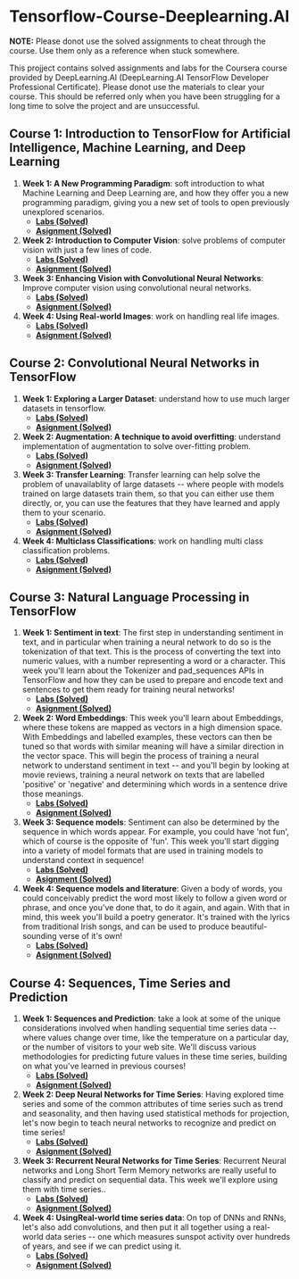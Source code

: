 ﻿# Tensorflow-Course-Deeplearning.AI
 
 __NOTE:__ Please donot use the solved assignments to cheat through the course. Use them only as a reference when stuck somewhere. 
 
 This projject contains solved assignments and labs for the Coursera course provided by DeepLearning.AI (DeepLearning.AI TensorFlow Developer Professional Certificate). Please donot use the materials to clear your course. This should be referred only when you have been struggling for a long time to solve the project and are unsuccessful.
 
 
<h2>Course 1: Introduction to TensorFlow for Artificial Intelligence, Machine Learning, and Deep Learning </h2>
<ol>
 <li><b>Week 1: A New Programming Paradigm</b>: soft introduction to what Machine Learning and Deep Learning are, and how they offer you a new programming paradigm, giving you a new set of tools to open previously unexplored scenarios.<ul>
  <li><b><a href="https://github.com/Sidhus234/Tensorflow-Course-Deeplearning.AI/tree/main/Introduction%20to%20Tensorflow%20for%20AI%20ML/Week%201/ungraded_lab">Labs (Solved)</a></b></li>
  <li><b><a href="https://github.com/Sidhus234/Tensorflow-Course-Deeplearning.AI/tree/main/Introduction%20to%20Tensorflow%20for%20AI%20ML/Week%201/assignment">Asignment (Solved)</a></b></li>
  </ul> </li>
 <li><b>Week 2: Introduction to Computer Vision</b>: solve problems of computer vision with just a few lines of code.<ul>
  <li><b><a href="https://github.com/Sidhus234/Tensorflow-Course-Deeplearning.AI/tree/main/Introduction%20to%20Tensorflow%20for%20AI%20ML/Week%202/ungraded_labs">Labs (Solved)</a></b></li>
  <li><b><a href="https://github.com/Sidhus234/Tensorflow-Course-Deeplearning.AI/tree/main/Introduction%20to%20Tensorflow%20for%20AI%20ML/Week%202/assignment">Asignment (Solved)</a></b></li>
  </ul> </li>
 <li><b>Week 3: Enhancing Vision with Convolutional Neural Networks</b>: Improve computer vision using convolutional neural networks.<ul>
  <li><b><a href="https://github.com/Sidhus234/Tensorflow-Course-Deeplearning.AI/tree/main/Introduction%20to%20Tensorflow%20for%20AI%20ML/Week%203/ungraded_labs">Labs (Solved)</a></b></li>
  <li><b><a href="https://github.com/Sidhus234/Tensorflow-Course-Deeplearning.AI/tree/main/Introduction%20to%20Tensorflow%20for%20AI%20ML/Week%203/assignment">Asignment (Solved)</a></b></li>
  </ul> </li>
 <li><b>Week 4: Using Real-world Images</b>: work on handling real life images.<ul>
  <li><b><a href="https://github.com/Sidhus234/Tensorflow-Course-Deeplearning.AI/tree/main/Introduction%20to%20Tensorflow%20for%20AI%20ML/Week%204/ungraded_labs">Labs (Solved)</a></b></li>
  <li><b><a href="https://github.com/Sidhus234/Tensorflow-Course-Deeplearning.AI/tree/main/Introduction%20to%20Tensorflow%20for%20AI%20ML/Week%204/assignment">Asignment (Solved)</a></b></li>
  </ul> </li>
</ol>


<h2>Course 2: Convolutional Neural Networks in TensorFlow</h2>
<ol>
 <li><b>Week 1: Exploring a Larger Dataset</b>: understand how to use much larger datasets in tensorflow.<ul>
  <li><b><a href="https://github.com/Sidhus234/Tensorflow-Course-Deeplearning.AI/tree/main/Convolutional%20Neural%20Networks%20in%20TensorFlow/Week%201/ungraded_lab">Labs (Solved)</a></b></li>
  <li><b><a href="https://github.com/Sidhus234/Tensorflow-Course-Deeplearning.AI/tree/main/Convolutional%20Neural%20Networks%20in%20TensorFlow/Week%201/assignment">Asignment (Solved)</a></b></li>
  </ul> </li>
 <li><b>Week 2: Augmentation: A technique to avoid overfitting</b>: understand implementation of augmentation to solve over-fitting problem.<ul>
  <li><b><a href="https://github.com/Sidhus234/Tensorflow-Course-Deeplearning.AI/tree/main/Convolutional%20Neural%20Networks%20in%20TensorFlow/Week%202/ungraded_lab">Labs (Solved)</a></b></li>
  <li><b><a href="https://github.com/Sidhus234/Tensorflow-Course-Deeplearning.AI/tree/main/Convolutional%20Neural%20Networks%20in%20TensorFlow/Week%202/assignment">Asignment (Solved)</a></b></li>
  </ul> </li>
 <li><b>Week 3: Transfer Learning</b>: Transfer learning can help solve the problem of unavailablity of large datasets -- where people with models trained on large datasets train them, so that you can either use them directly, or, you can use the features that they have learned and apply them to your scenario.<ul>
  <li><b><a href="https://github.com/Sidhus234/Tensorflow-Course-Deeplearning.AI/tree/main/Convolutional%20Neural%20Networks%20in%20TensorFlow/Week%203/ungraded_lab">Labs (Solved)</a></b></li>
  <li><b><a href="https://github.com/Sidhus234/Tensorflow-Course-Deeplearning.AI/tree/main/Convolutional%20Neural%20Networks%20in%20TensorFlow/Week%203/assignment">Asignment (Solved)</a></b></li>
  </ul> </li>
 <li><b>Week 4: Multiclass Classifications</b>: work on handling multi class classification problems.<ul>
  <li><b><a href="https://github.com/Sidhus234/Tensorflow-Course-Deeplearning.AI/tree/main/Convolutional%20Neural%20Networks%20in%20TensorFlow/Week%204/ungraded_lab">Labs (Solved)</a></b></li>
  <li><b><a href="https://github.com/Sidhus234/Tensorflow-Course-Deeplearning.AI/tree/main/Convolutional%20Neural%20Networks%20in%20TensorFlow/Week%204/assignment">Asignment (Solved)</a></b></li>
  </ul> </li>
</ol>

<h2>Course 3: Natural Language Processing in TensorFlow</h2>
<ol>
 <li><b>Week 1: Sentiment in text</b>: The first step in understanding sentiment in text, and in particular when training a neural network to do so is the tokenization of that text. This is the process of converting the text into numeric values, with a number representing a word or a character. This week you'll learn about the Tokenizer and pad_sequences APIs in TensorFlow and how they can be used to prepare and encode text and sentences to get them ready for training neural networks!<ul>
  <li><b><a href="https://github.com/Sidhus234/Tensorflow-Course-Deeplearning.AI/tree/main/Natural%20Language%20Processing%20in%20TensorFlow/Week%201/ungraded_labs">Labs (Solved)</a></b></li>
  <li><b><a href="https://github.com/Sidhus234/Tensorflow-Course-Deeplearning.AI/tree/main/Natural%20Language%20Processing%20in%20TensorFlow/Week%201/assignment">Asignment (Solved)</a></b></li>
  </ul> </li>
 <li><b>Week 2: Word Embeddings</b>: This week you'll learn about Embeddings, where these tokens are mapped as vectors in a high dimension space. With Embeddings and labelled examples, these vectors can then be tuned so that words with similar meaning will have a similar direction in the vector space. This will begin the process of training a neural network to understand sentiment in text -- and you'll begin by looking at movie reviews, training a neural network on texts that are labelled 'positive' or 'negative' and determining which words in a sentence drive those meanings.<ul>
  <li><b><a href="https://github.com/Sidhus234/Tensorflow-Course-Deeplearning.AI/tree/main/Natural%20Language%20Processing%20in%20TensorFlow/Week%202/ungraded_labs">Labs (Solved)</a></b></li>
  <li><b><a href="https://github.com/Sidhus234/Tensorflow-Course-Deeplearning.AI/tree/main/Natural%20Language%20Processing%20in%20TensorFlow/Week%202/assignment">Asignment (Solved)</a></b></li>
  </ul> </li>
 <li><b>Week 3: Sequence models</b>: Sentiment can also be determined by the sequence in which words appear. For example, you could have 'not fun', which of course is the opposite of 'fun'. This week you'll start digging into a variety of model formats that are used in training models to understand context in sequence!<ul>
  <li><b><a href="https://github.com/Sidhus234/Tensorflow-Course-Deeplearning.AI/tree/main/Natural%20Language%20Processing%20in%20TensorFlow/Week%203/ungraded_labs">Labs (Solved)</a></b></li>
  <li><b><a href="https://github.com/Sidhus234/Tensorflow-Course-Deeplearning.AI/tree/main/Natural%20Language%20Processing%20in%20TensorFlow/Week%203/assignment">Asignment (Solved)</a></b></li>
  </ul> </li>
 <li><b>Week 4: Sequence models and literature</b>:  Given a body of words, you could conceivably predict the word most likely to follow a given word or phrase, and once you've done that, to do it again, and again. With that in mind, this week you'll build a poetry generator. It's trained with the lyrics from traditional Irish songs, and can be used to produce beautiful-sounding verse of it's own!<ul>
  <li><b><a href="https://github.com/Sidhus234/Tensorflow-Course-Deeplearning.AI/tree/main/Natural%20Language%20Processing%20in%20TensorFlow/Week%204/ungraded_labs">Labs (Solved)</a></b></li>
  <li><b><a href="https://github.com/Sidhus234/Tensorflow-Course-Deeplearning.AI/tree/main/Natural%20Language%20Processing%20in%20TensorFlow/Week%204/assignment">Asignment (Solved)</a></b></li>
  </ul> </li>
</ol>

<h2>Course 4: Sequences, Time Series and Prediction</h2>
<ol>
 <li><b>Week 1: Sequences and Prediction</b>: take a look at some of the unique considerations involved when handling sequential time series data -- where values change over time, like the temperature on a particular day, or the number of visitors to your web site. We'll discuss various methodologies for predicting future values in these time series, building on what you've learned in previous courses!<ul>
  <li><b><a href="https://github.com/Sidhus234/Tensorflow-Course-Deeplearning.AI/tree/main/Time%20Series%20Predictions/Week%201/ungraded_labs">Labs (Solved)</a></b></li>
  <li><b><a href="https://github.com/Sidhus234/Tensorflow-Course-Deeplearning.AI/tree/main/Time%20Series%20Predictions/Week%201/assignment">Asignment (Solved)</a></b></li>
  </ul> </li>
 <li><b>Week 2: Deep Neural Networks for Time Series</b>: Having explored time series and some of the common attributes of time series such as trend and seasonality, and then having used statistical methods for projection, let's now begin to teach neural networks to recognize and predict on time series!<ul>
  <li><b><a href="https://github.com/Sidhus234/Tensorflow-Course-Deeplearning.AI/tree/main/Time%20Series%20Predictions/Week%202/ungraded_labs">Labs (Solved)</a></b></li>
  <li><b><a href="https://github.com/Sidhus234/Tensorflow-Course-Deeplearning.AI/tree/main/Time%20Series%20Predictions/Week%202/assignment">Asignment (Solved)</a></b></li>
  </ul> </li>
 <li><b>Week 3: Recurrent Neural Networks for Time Series</b>: Recurrent Neural networks and Long Short Term Memory networks are really useful to classify and predict on sequential data. This week we'll explore using them with time series..<ul>
  <li><b><a href="https://github.com/Sidhus234/Tensorflow-Course-Deeplearning.AI/tree/main/Time%20Series%20Predictions/Week%203/ungraded_labs">Labs (Solved)</a></b></li>
  <li><b><a href="https://github.com/Sidhus234/Tensorflow-Course-Deeplearning.AI/tree/main/Time%20Series%20Predictions/Week%203/assignment">Asignment (Solved)</a></b></li>
  </ul> </li>
 <li><b>Week 4: UsingReal-world time series data</b>: On top of DNNs and RNNs, let's also add convolutions, and then put it all together using a real-world data series -- one which measures sunspot activity over hundreds of years, and see if we can predict using it.<ul>
  <li><b><a href="https://github.com/Sidhus234/Tensorflow-Course-Deeplearning.AI/tree/main/Time%20Series%20Predictions/Week%204/ungraded_labs">Labs (Solved)</a></b></li>
  <li><b><a href="https://github.com/Sidhus234/Tensorflow-Course-Deeplearning.AI/tree/main/Time%20Series%20Predictions/Week%204/assignment">Asignment (Solved)</a></b></li>
  </ul> </li>
</ol>
